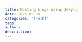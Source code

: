 ```yaml
---
title: Hosting blogs using Jekyll
date: 2025-09-19
categories: "[Tech]"
tags:
author:
description:
---
```

